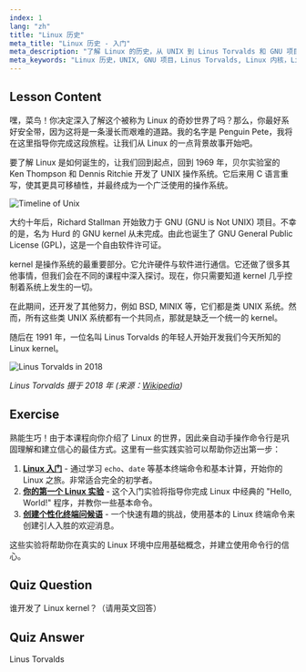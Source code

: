 ```yaml
---
index: 1
lang: "zh"
title: "Linux 历史"
meta_title: "Linux 历史 - 入门"
meta_description: "了解 Linux 的历史，从 UNIX 到 Linus Torvalds 和 GNU 项目。帮助初学者理解其起源和演变。"
meta_keywords: "Linux 历史，UNIX, GNU 项目，Linus Torvalds, Linux 内核，Linux 初学者，Linux 教程，Linux 指南"
---
```


## Lesson Content

嘿，菜鸟！你决定深入了解这个被称为 Linux 的奇妙世界了吗？那么，你最好系好安全带，因为这将是一条漫长而艰难的道路。我的名字是 Penguin Pete，我将在这里指导你完成这段旅程。让我们从 Linux 的一点背景故事开始吧。

要了解 Linux 是如何诞生的，让我们回到起点，回到 1969 年，贝尔实验室的 Ken Thompson 和 Dennis Ritchie 开发了 UNIX 操作系统。它后来用 C 语言重写，使其更具可移植性，并最终成为一个广泛使用的操作系统。

![Timeline of Unix](https://file.labex.io/images/ed9c245d-e8be-4287-bf34-67750b042542.jpg)

大约十年后，Richard Stallman 开始致力于 GNU (GNU is Not UNIX) 项目。不幸的是，名为 Hurd 的 GNU kernel 从未完成。由此也诞生了 GNU General Public License (GPL)，这是一个自由软件许可证。

kernel 是操作系统的最重要部分。它允许硬件与软件进行通信。它还做了很多其他事情，但我们会在不同的课程中深入探讨。现在，你只需要知道 kernel 几乎控制着系统上发生的一切。

在此期间，还开发了其他努力，例如 BSD, MINIX 等，它们都是类 UNIX 系统。然而，所有这些类 UNIX 系统都有一个共同点，那就是缺乏一个统一的 kernel。

随后在 1991 年，一位名叫 Linus Torvalds 的年轻人开始开发我们今天所知的 Linux kernel。

![Linus Torvalds in 2018](https://file.labex.io/images/3e1311fd-b8ca-45e7-8d02-9aac6377bb36.jpg)

_Linus Torvalds 摄于 2018 年 (来源：[Wikipedia](https://en.wikipedia.org/wiki/Linus_Torvalds))_

## Exercise

熟能生巧！由于本课程向你介绍了 Linux 的世界，因此亲自动手操作命令行是巩固理解和建立信心的最佳方式。这里有一些实践实验可以帮助你迈出第一步：

1. **[Linux 入门](https://labex.io/zh/labs/linux-getting-started-with-linux-446315)** - 通过学习 `echo`、`date` 等基本终端命令和基本计算，开始你的 Linux 之旅。非常适合完全的初学者。
2. **[你的第一个 Linux 实验](https://labex.io/zh/labs/linux-your-first-linux-lab-270253)** - 这个入门实验将指导你完成 Linux 中经典的 "Hello, World!" 程序，并教你一些基本命令。
3. **[创建个性化终端问候语](https://labex.io/zh/labs/linux-create-personalized-terminal-greeting-446322)** - 一个快速有趣的挑战，使用基本的 Linux 终端命令来创建引人入胜的欢迎消息。

这些实验将帮助你在真实的 Linux 环境中应用基础概念，并建立使用命令行的信心。

## Quiz Question

谁开发了 Linux kernel？（请用英文回答）

## Quiz Answer

Linus Torvalds
